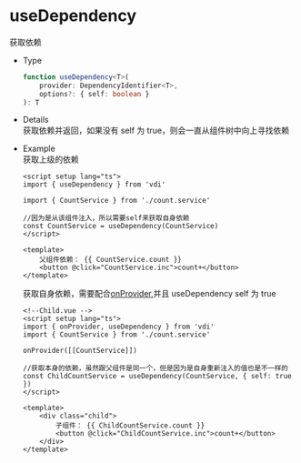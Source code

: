 # useDependency

获取依赖

-   Type
    ```ts
    function useDependency<T>(
        provider: DependencyIdentifier<T>,
        options?: { self: boolean }
    ): T
    ```
-   Details  
    获取依赖并返回，如果没有 self 为 true，则会一直从组件树中向上寻找依赖

-   Example  
    获取上级的依赖

    ```vue
    <script setup lang="ts">
    import { useDependency } from 'vdi'

    import { CountService } from './count.service'

    //因为是从该组件注入，所以需要self来获取自身依赖
    const CountService = useDependency(CountService)
    </script>

    <template>
        父组件依赖： {{ CountService.count }}
        <button @click="CountService.inc">count+</button>
    </template>
    ```

    获取自身依赖，需要配合[onProvider](/guide/API/hooks/onProvider),并且 useDependency self 为 true

    ```vue
    <!--Child.vue -->
    <script setup lang="ts">
    import { onProvider, useDependency } from 'vdi'
    import { CountService } from './count.service'

    onProvider([[CountService]])

    //获取本身的依赖，虽然跟父组件是同一个，但是因为是自身重新注入的值也是不一样的
    const ChildCountService = useDependency(CountService, { self: true })
    </script>

    <template>
        <div class="child">
            子组件： {{ ChildCountService.count }}
            <button @click="ChildCountService.inc">count+</button>
        </div>
    </template>
    ```
